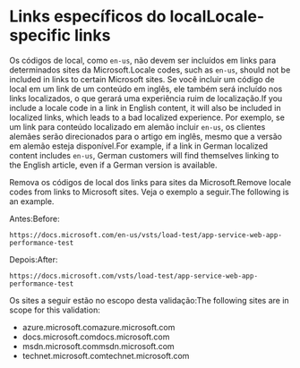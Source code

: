 # <a name="locale-specific-links"></a><span data-ttu-id="8e7b3-101">Links específicos do local</span><span class="sxs-lookup"><span data-stu-id="8e7b3-101">Locale-specific links</span></span>

<span data-ttu-id="8e7b3-102">Os códigos de local, como `en-us`, não devem ser incluídos em links para determinados sites da Microsoft.</span><span class="sxs-lookup"><span data-stu-id="8e7b3-102">Locale codes, such as `en-us`, should not be included in links to certain Microsoft sites.</span></span> <span data-ttu-id="8e7b3-103">Se você incluir um código de local em um link de um conteúdo em inglês, ele também será incluído nos links localizados, o que gerará uma experiência ruim de localização.</span><span class="sxs-lookup"><span data-stu-id="8e7b3-103">If you include a locale code in a link in English content, it will also be included in localized links, which leads to a bad localized experience.</span></span> <span data-ttu-id="8e7b3-104">Por exemplo, se um link para conteúdo localizado em alemão incluir `en-us`, os clientes alemães serão direcionados para o artigo em inglês, mesmo que a versão em alemão esteja disponível.</span><span class="sxs-lookup"><span data-stu-id="8e7b3-104">For example, if a link in German localized content includes `en-us`, German customers will find themselves linking to the English article, even if a German version is available.</span></span>

<span data-ttu-id="8e7b3-105">Remova os códigos de local dos links para sites da Microsoft.</span><span class="sxs-lookup"><span data-stu-id="8e7b3-105">Remove locale codes from links to Microsoft sites.</span></span> <span data-ttu-id="8e7b3-106">Veja o exemplo a seguir.</span><span class="sxs-lookup"><span data-stu-id="8e7b3-106">The following is an example.</span></span>

<span data-ttu-id="8e7b3-107">Antes:</span><span class="sxs-lookup"><span data-stu-id="8e7b3-107">Before:</span></span>

`https://docs.microsoft.com/en-us/vsts/load-test/app-service-web-app-performance-test`

<span data-ttu-id="8e7b3-108">Depois:</span><span class="sxs-lookup"><span data-stu-id="8e7b3-108">After:</span></span>

`https://docs.microsoft.com/vsts/load-test/app-service-web-app-performance-test`

<span data-ttu-id="8e7b3-109">Os sites a seguir estão no escopo desta validação:</span><span class="sxs-lookup"><span data-stu-id="8e7b3-109">The following sites are in scope for this validation:</span></span>

- <span data-ttu-id="8e7b3-110">azure.microsoft.com</span><span class="sxs-lookup"><span data-stu-id="8e7b3-110">azure.microsoft.com</span></span>
- <span data-ttu-id="8e7b3-111">docs.microsoft.com</span><span class="sxs-lookup"><span data-stu-id="8e7b3-111">docs.microsoft.com</span></span>
- <span data-ttu-id="8e7b3-112">msdn.microsoft.com</span><span class="sxs-lookup"><span data-stu-id="8e7b3-112">msdn.microsoft.com</span></span>
- <span data-ttu-id="8e7b3-113">technet.microsoft.com</span><span class="sxs-lookup"><span data-stu-id="8e7b3-113">technet.microsoft.com</span></span>